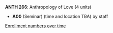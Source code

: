 **ANTH 266**: Anthropology of Love (4 units)

- **A00** (Seminar) (time and location TBA) by staff

[Enrollment numbers over time](./ANTH266.tsv)
